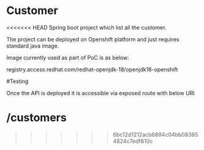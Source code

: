 # Customer
<<<<<<< HEAD
Spring boot project which list all the customer.

The project can be deployed on Openshift platform and just requires standard java image. 

Image currently used as part of PoC is as below:

registry.access.redhat.com/redhat-openjdk-18/openjdk18-openshift

#Testing

Once the API is deployed it is accessible via exposed route with below URI

<Exposed Route>/customers
=======
>>>>>>> 6bc12d1212acb6894c04bb083854824c7edf810c
